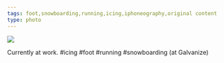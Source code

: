 ```yaml
---
tags: foot,snowboarding,running,icing,iphoneography,original content
type: photo
---
```

<img src="http://31.media.tumblr.com/9944105ace395bcd3edd016ab2f7eee3/tumblr_mxwwq8JMQn1rdkc0do1_1280.jpg" />

Currently at work. #icing #foot #running #snowboarding (at Galvanize)
